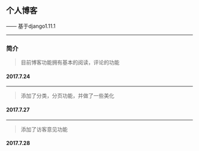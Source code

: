 ## 个人博客

—— 基于django1.11.1

----------
### 简介
> 目前博客功能拥有基本的阅读，评论的功能
#### 2017.7.24
----------
> 添加了分类，分页功能，并做了一些美化
#### 2017.7.27
----------
> 添加了访客意见功能
#### 2017.7.28

